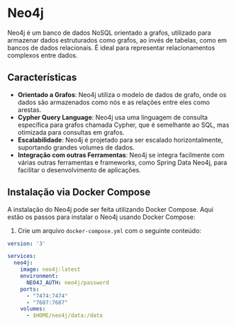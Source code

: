 # Neo4j

Neo4j é um banco de dados NoSQL orientado a grafos, utilizado para armazenar dados estruturados como grafos, ao invés de tabelas, como em bancos de dados relacionais. É ideal para representar relacionamentos complexos entre dados.

## Características

- **Orientado a Grafos**: Neo4j utiliza o modelo de dados de grafo, onde os dados são armazenados como nós e as relações entre eles como arestas.
- **Cypher Query Language**: Neo4j usa uma linguagem de consulta específica para grafos chamada Cypher, que é semelhante ao SQL, mas otimizada para consultas em grafos.
- **Escalabilidade**: Neo4j é projetado para ser escalado horizontalmente, suportando grandes volumes de dados.
- **Integração com outras Ferramentas**: Neo4j se integra facilmente com várias outras ferramentas e frameworks, como Spring Data Neo4j, para facilitar o desenvolvimento de aplicações.

## Instalação via Docker Compose

A instalação do Neo4j pode ser feita utilizando Docker Compose. Aqui estão os passos para instalar o Neo4j usando Docker Compose:

1. Crie um arquivo `docker-compose.yml` com o seguinte conteúdo:

```yaml
version: '3'

services:
  neo4j:
    image: neo4j:latest
    environment:
      NEO4J_AUTH: neo4j/password
    ports:
      - "7474:7474"
      - "7687:7687"
    volumes:
      - $HOME/neo4j/data:/data
